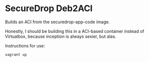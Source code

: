 # SecureDrop Deb2ACI

Builds an ACI from the securedrop-app-code image.

Honestly, I should be building this in a ACI-based container instead of
Virtualbox, because inception is always sexier, but alas.

Instructions for use:

```
vagrant up
```
